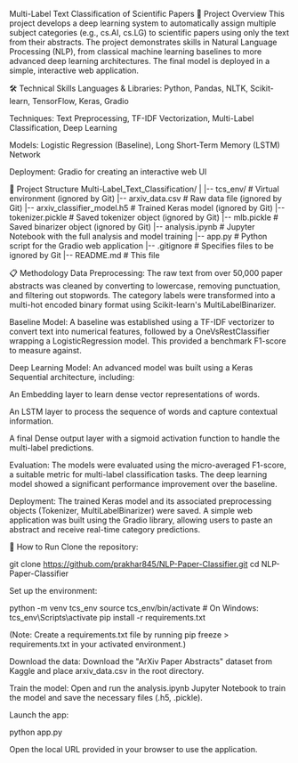 Multi-Label Text Classification of Scientific Papers
🔬 Project Overview
This project develops a deep learning system to automatically assign multiple subject categories (e.g., cs.AI, cs.LG) to scientific papers using only the text from their abstracts. The project demonstrates skills in Natural Language Processing (NLP), from classical machine learning baselines to more advanced deep learning architectures. The final model is deployed in a simple, interactive web application.

🛠️ Technical Skills
Languages & Libraries: Python, Pandas, NLTK, Scikit-learn, TensorFlow, Keras, Gradio

Techniques: Text Preprocessing, TF-IDF Vectorization, Multi-Label Classification, Deep Learning

Models: Logistic Regression (Baseline), Long Short-Term Memory (LSTM) Network

Deployment: Gradio for creating an interactive web UI

📂 Project Structure
Multi-Label_Text_Classification/
|
|-- tcs_env/                  # Virtual environment (ignored by Git)
|-- arxiv_data.csv            # Raw data file (ignored by Git)
|-- arxiv_classifier_model.h5 # Trained Keras model (ignored by Git)
|-- tokenizer.pickle          # Saved tokenizer object (ignored by Git)
|-- mlb.pickle                # Saved binarizer object (ignored by Git)
|-- analysis.ipynb            # Jupyter Notebook with the full analysis and model training
|-- app.py                    # Python script for the Gradio web application
|-- .gitignore                # Specifies files to be ignored by Git
|-- README.md                 # This file

📋 Methodology
Data Preprocessing: The raw text from over 50,000 paper abstracts was cleaned by converting to lowercase, removing punctuation, and filtering out stopwords. The category labels were transformed into a multi-hot encoded binary format using Scikit-learn's MultiLabelBinarizer.

Baseline Model: A baseline was established using a TF-IDF vectorizer to convert text into numerical features, followed by a OneVsRestClassifier wrapping a LogisticRegression model. This provided a benchmark F1-score to measure against.

Deep Learning Model: An advanced model was built using a Keras Sequential architecture, including:

An Embedding layer to learn dense vector representations of words.

An LSTM layer to process the sequence of words and capture contextual information.

A final Dense output layer with a sigmoid activation function to handle the multi-label predictions.

Evaluation: The models were evaluated using the micro-averaged F1-score, a suitable metric for multi-label classification tasks. The deep learning model showed a significant performance improvement over the baseline.

Deployment: The trained Keras model and its associated preprocessing objects (Tokenizer, MultiLabelBinarizer) were saved. A simple web application was built using the Gradio library, allowing users to paste an abstract and receive real-time category predictions.

🚀 How to Run
Clone the repository:

git clone https://github.com/prakhar845/NLP-Paper-Classifier.git
cd NLP-Paper-Classifier

Set up the environment:

python -m venv tcs_env
source tcs_env/bin/activate  # On Windows: tcs_env\Scripts\activate
pip install -r requirements.txt

(Note: Create a requirements.txt file by running pip freeze > requirements.txt in your activated environment.)

Download the data: Download the "ArXiv Paper Abstracts" dataset from Kaggle and place arxiv_data.csv in the root directory.

Train the model: Open and run the analysis.ipynb Jupyter Notebook to train the model and save the necessary files (.h5, .pickle).

Launch the app:

python app.py

Open the local URL provided in your browser to use the application.